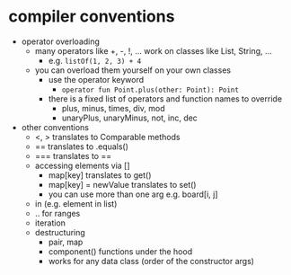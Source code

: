 # compiler conventions

- operator overloading
    - many operators like +, -, !, ... work on classes like List, String, ...
        - e.g. `listOf(1, 2, 3) + 4`
    - you can overload them yourself on your own classes
        - use the operator keyword
            - `operator fun Point.plus(other: Point): Point`
        - there is a fixed list of operators and function names to override
            - plus, minus, times, div, mod
            - unaryPlus, unaryMinus, not, inc, dec
- other conventions
    - <, > translates to Comparable methods
    - == translates to .equals()
    - === translates to ==
    - accessing elements via []
        - map[key] translates to get()
        - map[key] = newValue translates to set()
        - you can use more than one arg e.g. board[i, j]
    - in (e.g. element in list)
    - .. for ranges
    - iteration
    - destructuring
        - pair, map
        - component() functions under the hood
        - works for any data class (order of the constructor args)
        
            